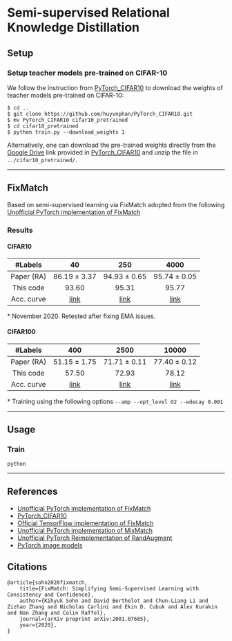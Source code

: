 # Semi-supervised Relational Knowledge Distillation

## Setup

### Setup teacher models pre-trained on CIFAR-10
We follow the instruction from [PyTorch_CIFAR10](https://vscode.dev/github/huyvnphan/PyTorch_CIFAR10) to download the weights of teacher models pre-trained on CIFAR-10:
```
$ cd ..
$ git clone https://github.com/huyvnphan/PyTorch_CIFAR10.git
$ mv PyTorch_CIFAR10 cifar10_pretrained
$ cd cifar10_pretrained
$ python train.py --download_weights 1
```
Alternatively, one can download the pre-trained weights directly from the [Google Drive](https://drive.google.com/file/d/17fmN8eQdLpq2jIMQ_X0IXDPXfI9oVWgq/view) link provided in [PyTorch_CIFAR10](https://vscode.dev/github/huyvnphan/PyTorch_CIFAR10) and unzip the file in `../cifar10_pretrained/`.

----------------

## FixMatch
Based on semi-supervised learning via FixMatch adopted from the following [Unofficial PyTorch implementation of FixMatch](https://github/kekmodel/FixMatch-pytorch)

### Results

#### CIFAR10
| #Labels | 40 | 250 | 4000 |
|:---:|:---:|:---:|:---:|
| Paper (RA) | 86.19 ± 3.37 | 94.93 ± 0.65 | 95.74 ± 0.05 |
| This code | 93.60 | 95.31 | 95.77 |
| Acc. curve | [link](https://tensorboard.dev/experiment/YcLQA52kQ1KZIgND8bGijw/) | [link](https://tensorboard.dev/experiment/GN36hbbRTDaBPy7z8alE1A/) | [link](https://tensorboard.dev/experiment/5flaQd1WQyS727hZ70ebbA/) |

\* November 2020. Retested after fixing EMA issues.
#### CIFAR100
| #Labels | 400 | 2500 | 10000 |
|:---:|:---:|:---:|:---:|
| Paper (RA) | 51.15 ± 1.75 | 71.71 ± 0.11 | 77.40 ± 0.12 |
| This code | 57.50 | 72.93 | 78.12 |
| Acc. curve | [link](https://tensorboard.dev/experiment/y4Mmz3hRTQm6rHDlyeso4Q/) | [link](https://tensorboard.dev/experiment/mY3UExn5RpOanO1Hx1vOxg/) | [link](https://tensorboard.dev/experiment/EDb13xzJTWu5leEyVf2qfQ/) |

\* Training using the following options `--amp --opt_level O2 --wdecay 0.001`

----------------

## Usage

### Train

```
python 
```

----------------

## References
- [Unofficial PyTorch implementation of FixMatch](https://github/kekmodel/FixMatch-pytorch)
- [PyTorch_CIFAR10](https://vscode.dev/github/huyvnphan/PyTorch_CIFAR10)
- [Official TensorFlow implementation of FixMatch](https://github.com/google-research/fixmatch)
- [Unofficial PyTorch implementation of MixMatch](https://github.com/YU1ut/MixMatch-pytorch)
- [Unofficial PyTorch Reimplementation of RandAugment](https://github.com/ildoonet/pytorch-randaugment)
- [PyTorch image models](https://github.com/rwightman/pytorch-image-models)

## Citations
```
@article{sohn2020fixmatch,
    title={FixMatch: Simplifying Semi-Supervised Learning with Consistency and Confidence},
    author={Kihyuk Sohn and David Berthelot and Chun-Liang Li and Zizhao Zhang and Nicholas Carlini and Ekin D. Cubuk and Alex Kurakin and Han Zhang and Colin Raffel},
    journal={arXiv preprint arXiv:2001.07685},
    year={2020},
}
```
